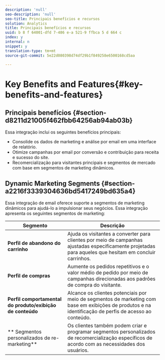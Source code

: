 ```yaml
---
description: 'null'
seo-description: 'null'
seo-title: Principais benefícios e recursos
solution: Analytics
title: Principais benefícios e recursos
uuid: b 8 f 64001-dfd 7-486 e-a 521-9 ffbca 5 d 664 c
index: y
internal: n
snippet: y
translation-type: tm+mt
source-git-commit: 5e22d080398d74df29b1f849258e6500168cd5aa

---
```



# Key Benefits and Features{#key-benefits-and-features}

## Principais benefícios {#section-d8211d21005f462fbb64256ab94ab03b}

Essa integração inclui os seguintes benefícios principais:

* Consolide os dados de marketing e análise por email em uma interface de relatório.
* Otimize campanhas por email por conversão e contribuição para receita e sucesso do site.
* Recomercialização para visitantes principais e segmentos de mercado com base em segmentos de marketing dinâmicos.

## Dynamic Marketing Segments {#section-a2216f3339304636bd5417249bd635a4}

Essa integração de email oferece suporte a segmentos de marketing dinâmicos para ajudá-lo a impulsionar seus negócios. Essa integração apresenta os seguintes segmentos de marketing:

| Segmento | Descrição |
|---|---|
| **Perfil de abandono do carrinho** | Ajuda os visitantes a converter para clientes por meio de campanhas ajustadas especificamente projetadas para aqueles que hesitam em concluir carrinhos. |
| **Perfil de compras** | Aumente os pedidos repetitivos e o valor médio de pedido por meio de campanhas direcionadas aos padrões de compra do visitante. |
| **Perfil comportamental do produto/exibição de conteúdo** | Alcance os clientes potenciais por meio de segmentos de marketing com base em exibições de produtos e na identificação de perfis de acesso ao conteúdo. |
| ** Segmentos personalizados de re-marketing** | Os clientes também podem criar e programar segmentos personalizados de recomercialização específicos de acordo com as necessidades dos usuários. |

